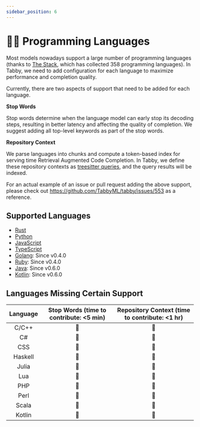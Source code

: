 ```yaml
---
sidebar_position: 6
---
```


# 🧑‍💻 Programming Languages

Most models nowadays support a large number of programming languages (thanks to [The Stack](https://huggingface.co/datasets/bigcode/the-stack), which has collected 358 programming languages).
In Tabby, we need to add configuration for each language to maximize performance and completion quality.

Currently, there are two aspects of support that need to be added for each language.

**Stop Words**

Stop words determine when the language model can early stop its decoding steps, resulting in better latency and affecting the quality of completion. We suggest adding all top-level keywords as part of the stop words.

**Repository Context**

We parse languages into chunks and compute a token-based index for serving time Retrieval Augmented Code Completion. In Tabby, we define these repository contexts as [treesitter queries](https://tree-sitter.github.io/tree-sitter/using-parsers#query-syntax), and the query results will be indexed.

For an actual example of an issue or pull request adding the above support, please check out https://github.com/TabbyML/tabby/issues/553 as a reference.

## Supported Languages

* [Rust](https://www.rust-lang.org/)
* [Python](https://www.python.org/)
* [JavaScript](https://developer.mozilla.org/en-US/docs/Web/JavaScript)
* [TypeScript](https://www.typescriptlang.org/)
* [Golang](https://go.dev/): Since v0.4.0
* [Ruby](https://www.ruby-lang.org/): Since v0.4.0
* [Java](https://www.java.com/): Since v0.6.0
* [Kotlin](https://www.kotlinlang.org/): Since v0.6.0

## Languages Missing Certain Support

| Language | Stop Words (time to contribute: <5 min) | Repository Context (time to contribute: <1 hr) |
| :------: | :-------------------------------------: | :--------------------------------------------: |
|  C/C++   |                    🚫                    |                       🚫                        |
|    C#    |                    🚫                    |                       🚫                        |
|   CSS    |                    🚫                    |                       🚫                        |
| Haskell  |                    🚫                    |                       🚫                        |
|  Julia   |                    🚫                    |                       🚫                        |
|   Lua    |                    🚫                    |                       🚫                        |
|   PHP    |                    🚫                    |                       🚫                        |
|   Perl   |                    🚫                    |                       🚫                        |
|  Scala   |                    🚫                    |                       🚫                        |
|  Kotlin  |                    🚫                    |                       🚫                        |
